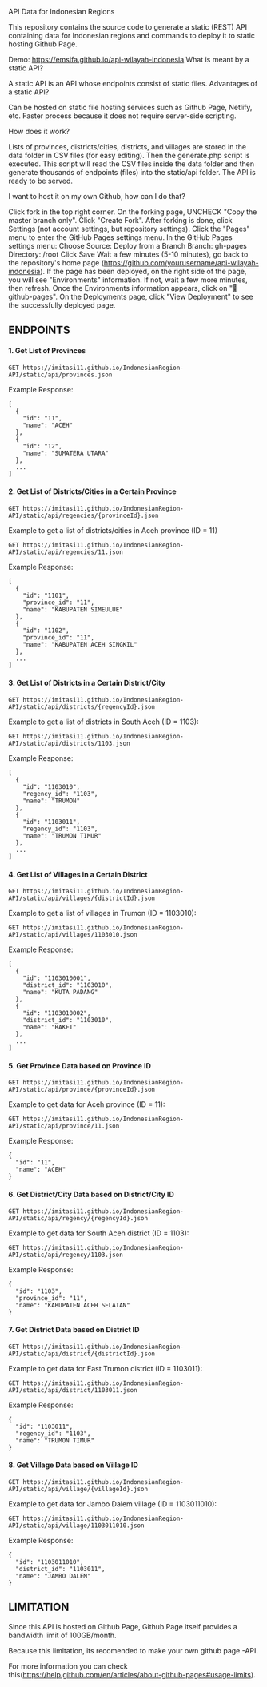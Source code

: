API Data for Indonesian Regions

This repository contains the source code to generate a static (REST) API containing data for Indonesian regions and commands to deploy it to static hosting Github Page.

Demo: https://emsifa.github.io/api-wilayah-indonesia
What is meant by a static API?

A static API is an API whose endpoints consist of static files.
Advantages of a static API?

Can be hosted on static file hosting services such as Github Page, Netlify, etc.
Faster process because it does not require server-side scripting.

How does it work?

Lists of provinces, districts/cities, districts, and villages are stored in the data folder in CSV files (for easy editing).
Then the generate.php script is executed. This script will read the CSV files inside the data folder and then generate thousands of endpoints (files) into the static/api folder.
The API is ready to be served.

I want to host it on my own Github, how can I do that?

Click fork in the top right corner.
On the forking page, UNCHECK "Copy the master branch only".
Click "Create Fork".
After forking is done, click Settings (not account settings, but repository settings).
Click the "Pages" menu to enter the GitHub Pages settings menu.
In the GitHub Pages settings menu:
  Choose Source: Deploy from a Branch
  Branch: gh-pages
  Directory: /root
  Click Save
Wait a few minutes (5-10 minutes), go back to the repository's home page (https://github.com/yourusername/api-wilayah-indonesia).
If the page has been deployed, on the right side of the page, you will see "Environments" information. If not, wait a few more minutes, then refresh.
Once the Environments information appears, click on "🚀 github-pages".
On the Deployments page, click "View Deployment" to see the successfully deployed page.

## ENDPOINTS

#### 1. Get List of Provinces

```
GET https://imitasi11.github.io/IndonesianRegion-API/static/api/provinces.json
```

Example Response:

```
[
  {
    "id": "11",
    "name": "ACEH"
  },
  {
    "id": "12",
    "name": "SUMATERA UTARA"
  },
  ...
]
```

#### 2. Get List of Districts/Cities in a Certain Province

```
GET https://imitasi11.github.io/IndonesianRegion-API/static/api/regencies/{provinceId}.json
```

Example to get a list of districts/cities in Aceh province (ID = 11)

```
GET https://imitasi11.github.io/IndonesianRegion-API/static/api/regencies/11.json
```

Example Response:

```
[
  {
    "id": "1101",
    "province_id": "11",
    "name": "KABUPATEN SIMEULUE"
  },
  {
    "id": "1102",
    "province_id": "11",
    "name": "KABUPATEN ACEH SINGKIL"
  },
  ...
]
```

#### 3. Get List of Districts in a Certain District/City

```
GET https://imitasi11.github.io/IndonesianRegion-API/static/api/districts/{regencyId}.json
```

Example to get a list of districts in South Aceh (ID = 1103):

```
GET https://imitasi11.github.io/IndonesianRegion-API/static/api/districts/1103.json
```

Example Response:

```
[
  {
    "id": "1103010",
    "regency_id": "1103",
    "name": "TRUMON"
  },
  {
    "id": "1103011",
    "regency_id": "1103",
    "name": "TRUMON TIMUR"
  },
  ...
]
```

#### 4. Get List of Villages in a Certain District

```
GET https://imitasi11.github.io/IndonesianRegion-API/static/api/villages/{districtId}.json
```

Example to get a list of villages in Trumon (ID = 1103010):

```
GET https://imitasi11.github.io/IndonesianRegion-API/static/api/villages/1103010.json
```

Example Response:

```
[
  {
    "id": "1103010001",
    "district_id": "1103010",
    "name": "KUTA PADANG"
  },
  {
    "id": "1103010002",
    "district_id": "1103010",
    "name": "RAKET"
  },
  ...
]
```

#### 5. Get Province Data based on Province ID

```
GET https://imitasi11.github.io/IndonesianRegion-API/static/api/province/{provinceId}.json
```

Example to get data for Aceh province (ID = 11):

```
GET https://imitasi11.github.io/IndonesianRegion-API/static/api/province/11.json
```

Example Response:

```
{
  "id": "11",
  "name": "ACEH"
}
```

#### 6. Get District/City Data based on District/City ID

```
GET https://imitasi11.github.io/IndonesianRegion-API/static/api/regency/{regencyId}.json
```

Example to get data for South Aceh district (ID = 1103):

```
GET https://imitasi11.github.io/IndonesianRegion-API/static/api/regency/1103.json
```

Example Response:

```
{
  "id": "1103",
  "province_id": "11",
  "name": "KABUPATEN ACEH SELATAN"
}
```

#### 7. Get District Data based on District ID

```
GET https://imitasi11.github.io/IndonesianRegion-API/static/api/district/{districtId}.json
```

Example to get data for East Trumon district (ID = 1103011):

```
GET https://imitasi11.github.io/IndonesianRegion-API/static/api/district/1103011.json
```

Example Response:

```
{
  "id": "1103011",
  "regency_id": "1103",
  "name": "TRUMON TIMUR"
}
```

#### 8. Get Village Data based on Village ID

```
GET https://imitasi11.github.io/IndonesianRegion-API/static/api/village/{villageId}.json
```

Example to get data for Jambo Dalem village (ID = 1103011010):

```
GET https://imitasi11.github.io/IndonesianRegion-API/static/api/village/1103011010.json
```

Example Response:

```
{
  "id": "1103011010",
  "district_id": "1103011",
  "name": "JAMBO DALEM"
}
```

## LIMITATION

Since this API is hosted on Github Page, Github Page itself provides a bandwidth limit of 100GB/month. 

Because this limitation, its recomended to make your own github page -API.

For more information you can check this(https://help.github.com/en/articles/about-github-pages#usage-limits).
